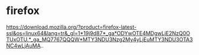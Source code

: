 # firefox
https://download.mozilla.org/?product=firefox-latest-ssl&os=linux64&lang=tr&_gl=1*19j9d87*_ga*ODYwOTE4MDgwLjE2NzQ0OTUxOTU.*_ga_MQ7767QQQW*MTY3NDU3Nzg2My4yLjEuMTY3NDU3OTA3NC4wLjAuMA..
